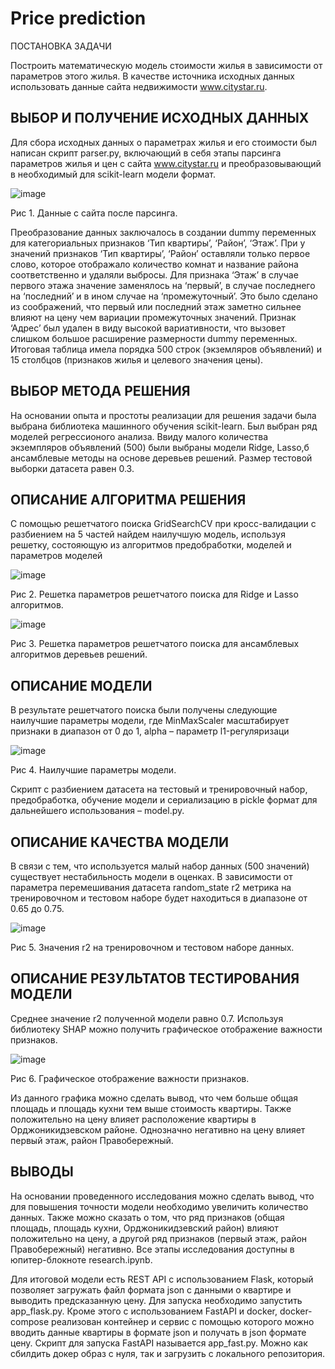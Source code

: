 # Price prediction

ПОСТАНОВКА ЗАДАЧИ

Построить математическую модель стоимости жилья в зависимости от параметров этого жилья. В качестве источника исходных данных использовать данные сайта недвижимости www.citystar.ru. 


## ВЫБОР И ПОЛУЧЕНИЕ ИСХОДНЫХ ДАННЫХ


Для сбора исходных данных о параметрах жилья и его стоимости был написан скрипт parser.py, включающий в себя этапы парсинга параметров жилья и цен с сайта  www.citystar.ru и преобразовывающий в необходимый для scikit-learn модели формат. 


![image](https://github.com/isponezeroone/price_prediction/assets/79075449/5e163888-36eb-45dd-8b30-9a492972ec16)

Рис 1. Данные с сайта после парсинга.

Преобразование данных заключалось в создании dummy переменных для категориальных признаков ‘Тип квартиры’, ‘Район’, ‘Этаж’. При у значений признаков ‘Тип квартиры’, ‘Район’  оставляли только первое слово, которое отображало количество комнат и название района соответственно и удаляли выбросы. Для признака ‘Этаж’ в случае первого этажа значение заменялось на ‘первый’, в случае последнего на ‘последний’ и в ином случае на ‘промежуточный’. Это было сделано из соображений, что первый или последний этаж заметно сильнее влияют на цену чем вариации промежуточных значений. Признак ‘Адрес’ был удален в виду высокой вариативности, что вызовет слишком большое расширение размерности dummy переменных. Итоговая таблица имела  порядка 500 строк (экземляров объявлений) и 15 столбцов (признаков жилья и целевого значения цены).


## ВЫБОР МЕТОДА РЕШЕНИЯ


На основании опыта и простоты реализации для решения задачи была выбрана библиотека машинного обучения scikit-learn. Был выбран ряд моделей регрессионого анализа. Ввиду малого количества экземпляров объявлений (500) были выбраны модели Ridge, Lasso,б ансамблевые методы на основе деревьев решений. Размер тестовой выборки датасета равен 0.3.


## ОПИСАНИЕ АЛГОРИТМА РЕШЕНИЯ


С помощью решетчатого поиска GridSearchCV при кросс-валидации с разбиением на 5  частей найдем наилучшую модель, используя решетку, состояющую из алгоритмов предобработки, моделей и параметров моделей 

![image](https://github.com/isponezeroone/price_prediction/assets/79075449/ca927aeb-0f53-4b06-b678-5b127c9968c8)

Рис 2. Решетка параметров решетчатого поиска для Ridge и Lasso алгоритмов.

![image](https://github.com/isponezeroone/price_prediction/assets/79075449/77725123-d917-4c9d-a558-717bf7b01b61)


Рис 3. Решетка параметров решетчатого поиска для ансамблевых алгоритмов деревьев решений.


## ОПИСАНИЕ МОДЕЛИ


В результате решетчатого поиска были получены следующие наилучшие параметры модели, где MinMaxScaler масштабирует признаки в диапазон от 0 до 1, alpha – параметр l1-регуляризаци

![image](https://github.com/isponezeroone/price_prediction/assets/79075449/49f789e2-9e3a-40e7-b245-36c0ebefb845)


Рис 4. Наилучшие параметры модели.

Скрипт с разбиением датасета на тестовый и тренировочный набор, предобработка, обучение модели и сериализацию в pickle формат для дальнейшего использования – model.py.


## ОПИСАНИЕ КАЧЕСТВА МОДЕЛИ


В связи с тем, что используется малый набор данных (500 значений) существует нестабильность модели в оценках. В зависимости от параметра перемешивания датасета random_state r2 метрика на тренировочном и тестовом наборе будет находиться в диапазоне от 0.65 до 0.75.

![image](https://github.com/isponezeroone/price_prediction/assets/79075449/d43556ad-274b-4f15-b815-6aed2d6c7685)

Рис 5. Значения r2 на тренировочном и тестовом наборе данных.


## ОПИСАНИЕ РЕЗУЛЬТАТОВ ТЕСТИРОВАНИЯ МОДЕЛИ


Среднее значение r2 полученной модели равно 0.7. Используя библиотеку SHAP можно получить графическое отображение важности признаков.


![image](https://github.com/isponezeroone/price_prediction/assets/79075449/74d7a7a2-131d-43fa-af49-0b5f03f6ffb5)



Рис 6.  Графическое отображение важности признаков.

Из данного графика можно сделать вывод, что чем больше общая площадь и площадь кухни тем выше стоимость квартиры. Также положительно на цену влияет расположение квартиры в Орджоникидзевском районе. Однозначно негативно на цену влияет первый этаж, район Правобережный.


## ВЫВОДЫ

На основании проведенного исследования можно сделать вывод, что для повышения точности модели необходимо увеличить количество данных. Также можно сказать о том, что ряд признаков (общая площадь, площадь кухни, Орджоникидзевский район) влияют положительно на цену, а другой ряд признаков (первый этаж, район Правобережный) негативно. Все этапы исследования доступны в юпитер-блокноте research.ipynb. 

Для итоговой модели есть REST API с использованием Flask, который позволяет загружать файл формата json с данными о квартире и выводить предсказанную цену. Для запуска необходимо запустить  app_flask.py. Кроме этого с использованием FastAPI и docker, docker-compose  реализован контейнер и сервис с помощью которого можно вводить данные квартиры в формате json и получать в json формате цену. Скрипт для запуска FastAPI называется app_fast.py. Можно как сбилдить докер образ с нуля, так и загрузить с локального репозитория. 
